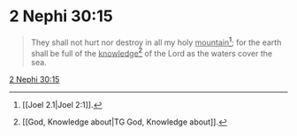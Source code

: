 # 2 Nephi 30:15

> They shall not hurt nor destroy in all my holy <u>mountain</u>[^a]; for the earth shall be full of the <u>knowledge</u>[^b] of the Lord as the waters cover the sea.

[2 Nephi 30:15](https://www.churchofjesuschrist.org/study/scriptures/bofm/2-ne/30?lang=eng&id=p15#p15)


[^a]: [[Joel 2.1|Joel 2:1]].  
[^b]: [[God, Knowledge about|TG God, Knowledge about]].  
